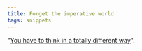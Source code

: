 ```yaml
---
title: Forget the imperative world
tags: snippets
---
```


"[You have to think in a totally different way](http://www.alpheccar.org/en/posts/show/67 'Haskell Study Plan')".
